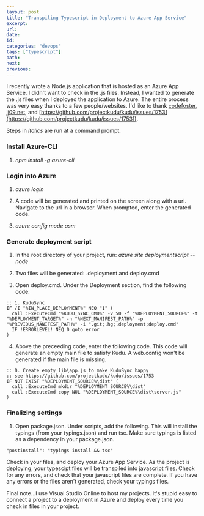 ```yaml
---
layout: post
title: "Transpiling Typescript in Deployment to Azure App Service"
excerpt:
url:
date:
id:
categories: "devops"
tags: ["typescript"]
path:
next:
previous:
---
```

I recently wrote a Node.js application that is hosted as an Azure App Service. I didn't want to check in the .js files. Instead, I wanted to generate the .js files when I deployed the application to Azure. The entire process was very easy thanks to a few people/websites. I'd like to thank [codefoster](http://www.codefoster.com/tscazure/), [jj09.net](http://jj09.net/compiling-typescript-files-on-azure-web-apps/), and [https://github.com/projectkudu/kudu/issues/1753](https://github.com/projectkudu/kudu/issues/1753]).

Steps in _italics_ are run at a command prompt.

### Install Azure-CLI

1.  _npm install -g azure-cli_

### Login into Azure

1.  _azure login_

2.  A code will be generated and printed on the screen along with a url. Navigate to the url in a browser. When prompted, enter the generated code.

3.   _azure config mode asm_

### Generate deployment script

1.  In the root directory of your project, run:  _azure site deploymentscript --node_

2.  Two files will be generated: .deployment and deploy.cmd

3.  Open deploy.cmd. Under the Deployment section, find the following code:

```
:: 1. KuduSync
IF /I "%IN_PLACE_DEPLOYMENT%" NEQ "1" (
  call :ExecuteCmd "%KUDU_SYNC_CMD%" -v 50 -f "%DEPLOYMENT_SOURCE%" -t "%DEPLOYMENT_TARGET%" -n "%NEXT_MANIFEST_PATH%" -p "%PREVIOUS_MANIFEST_PATH%" -i ".git;.hg;.deployment;deploy.cmd"
  IF !ERRORLEVEL! NEQ 0 goto error
)
```
 
4.  Above the preceeding code, enter the following code. This code will generate an empty main file to satisfy Kudu. A web.config won't be generated if the main file is missing.

```
:: 0. Create empty lib\app.js to make KuduSync happy
:: see https://github.com/projectkudu/kudu/issues/1753
IF NOT EXIST "%DEPLOYMENT_SOURCE%\dist" (
  call :ExecuteCmd mkdir "%DEPLOYMENT_SOURCE%\dist"
  call :ExecuteCmd copy NUL "%DEPLOYMENT_SOURCE%\dist\server.js"
)
```

### Finalizing settings

1.  Open package.json. Under scripts, add the following. This will install the typings (from your typings.json) and run tsc. Make sure typings is listed as a dependency in your package.json. 

```
"postinstall": "typings install && tsc"
```

Check in your files, and deploy your Azure App Service. As the project is deploying, your typescipt files will be transpiled into javascript files. Check for any errors, and check that your javascript files are complete. If you have any errors or the files aren't generated, check your typings files.

Final note...I use Visual Studio Online to host my projects. It's stupid easy to connect a project to a deployment in Azure and deploy every time you check in files in your project.
